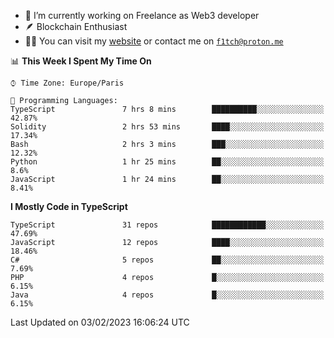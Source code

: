 - 🔭 I’m currently working on Freelance as Web3 developer
- 🪶 Blockchain Enthusiast
- 👨‍💻 You can visit my [website](https://f1tch.xyz) or contact me on [`f1tch@proton.me`](mailto:f1tch@proton.me)

<!--START_SECTION:waka-->
📊 **This Week I Spent My Time On** 

```text
⌚︎ Time Zone: Europe/Paris

💬 Programming Languages: 
TypeScript               7 hrs 8 mins        ██████████░░░░░░░░░░░░░░░   42.87% 
Solidity                 2 hrs 53 mins       ████░░░░░░░░░░░░░░░░░░░░░   17.34% 
Bash                     2 hrs 3 mins        ███░░░░░░░░░░░░░░░░░░░░░░   12.32% 
Python                   1 hr 25 mins        ██░░░░░░░░░░░░░░░░░░░░░░░   8.6% 
JavaScript               1 hr 24 mins        ██░░░░░░░░░░░░░░░░░░░░░░░   8.41%

```

**I Mostly Code in TypeScript** 

```text
TypeScript               31 repos            ████████████░░░░░░░░░░░░░   47.69% 
JavaScript               12 repos            ████░░░░░░░░░░░░░░░░░░░░░   18.46% 
C#                       5 repos             ██░░░░░░░░░░░░░░░░░░░░░░░   7.69% 
PHP                      4 repos             █░░░░░░░░░░░░░░░░░░░░░░░░   6.15% 
Java                     4 repos             █░░░░░░░░░░░░░░░░░░░░░░░░   6.15%

```



 Last Updated on 03/02/2023 16:06:24 UTC
<!--END_SECTION:waka-->
